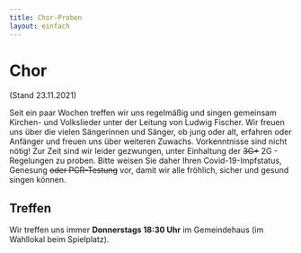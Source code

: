 ```yaml
---
title: Chor-Proben
layout: einfach
---
```


# Chor

(Stand 23.11.2021)

Seit ein paar Wochen treffen wir uns regelmäßig und singen gemeinsam Kirchen- und Volkslieder unter der Leitung von Ludwig Fischer.
Wir freuen uns über die vielen Sängerinnen und Sänger, ob jung oder alt, erfahren oder Anfänger und freuen uns über weiteren Zuwachs. Vorkenntnisse sind nicht nötig!
Zur Zeit sind wir leider gezwungen, unter Einhaltung der ~~3G+~~ 2G - Regelungen zu proben.
Bitte weisen Sie daher Ihren Covid-19-Impfstatus, Genesung ~~oder PCR-Testung~~ vor, damit wir alle fröhlich, sicher und gesund singen können.


## Treffen

Wir treffen uns immer **Donnerstags 18:30 Uhr** im Gemeindehaus (im Wahllokal beim Spielplatz).
